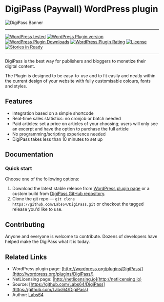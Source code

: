 # DigiPass (Paywall) WordPress plugin

![DigiPass Banner](https://raw.githubusercontent.com/Labs64/DigiPass/master/assets/banner-772x250.png)

---

[![WordPress tested](http://img.shields.io/wordpress/v/DigiPass.svg?style=flat-square)](https://wordpress.org/plugins/DigiPass/)
[![WordPress Plugin version](http://img.shields.io/wordpress/plugin/v/DigiPass.svg?style=flat-square)](https://wordpress.org/plugins/DigiPass/)
[![WordPress Plugin Downloads](http://img.shields.io/wordpress/plugin/dt/DigiPass.svg?style=flat-square)](https://wordpress.org/plugins/DigiPass/)
[![WordPress Plugin Rating](http://img.shields.io/wordpress/plugin/r/DigiPass.svg?style=flat-square)](https://wordpress.org/plugins/DigiPass/)
[![License](http://img.shields.io/badge/license-GPLv2-red.svg?style=flat-square)](http://opensource.org/licenses/GPL-3.0)
[![Stories in Ready](https://badge.waffle.io/labs64/DigiPass.svg?label=ready&title=Ready)](http://waffle.io/labs64/DigiPass)

---

DigiPass is the best way for publishers and bloggers to monetize their digital content.

The Plugin is designed to be easy-to-use and to fit easily and neatly within the current design of your website with fully customisable colours, fonts and styles.

## Features

* Integration based on a simple shortcode <!-- digipass -->
* Real-time sales statistics: no cronjob or batch needed
* Paid articles: set a price on articles of your choosing; users will only see an excerpt and have the option to purchase the full article
* No programming/scripting experience needed
* DigiPass takes less than 10 minutes to set up

## Documentation

### Quick start

Choose one of the following options:

1. Download the latest stable release from [WordPress plugin page](http://wordpress.org/plugins/DigiPass/) or a custom build from [DigiPass GitHub repository](https://github.com/Labs64/DigiPass).
2. Clone the git repo — `git clone https://github.com/Labs64/DigiPass.git` or checkout the tagged release you'd like to use.


## Contributing

Anyone and everyone is welcome to contribute. Dozens of developers have helped make the DigiPass what it is today.


## Related Links

* WordPress plugin page: [http://wordpress.org/plugins/DigiPass/](http://wordpress.org/plugins/DigiPass/)
* NetLicensing page: [http://netlicensing.io](http://netlicensing.io)
* Source: [https://github.com/Labs64/DigiPass](https://github.com/Labs64/DigiPass)
* Author: [Labs64](http://www.labs64.com)
